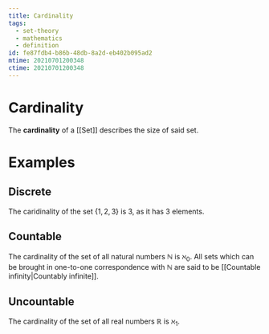 ```yaml
---
title: Cardinality
tags:
  - set-theory
  - mathematics
  - definition
id: fe87fdb4-b86b-48db-8a2d-eb402b095ad2
mtime: 20210701200348
ctime: 20210701200348
---
```


# Cardinality

The **cardinality** of a [[Set]] describes the size of said set.

# Examples

## Discrete

The caridinality of the set  $\{1,2,3\}$ is $3$, as it has 3 elements.

## Countable

The cardinality of the set of all natural numbers $\mathbb{N}$ is $\aleph_0$.
All sets which can be brought in one-to-one correspondence with $\mathbb{N}$ are said to be [[Countable infinity|Countably infinite]].

## Uncountable

The cardinality of the set of all real numbers $\mathbb{R}$ is $\aleph_1$.
